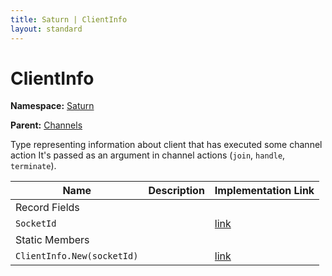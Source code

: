 ```yaml
---
title: Saturn | ClientInfo
layout: standard
---
```


# ClientInfo

**Namespace:** [Saturn](./saturn.html)

**Parent:** [Channels](./saturn-channels.html)

Type representing information about client that has executed some channel action It's passed as an argument in channel actions (`join`, `handle`, `terminate`).

| Name                       | Description | Implementation Link                                                                         |
|----------------------------|-------------|---------------------------------------------------------------------------------------------|
| Record Fields              |             |                                                                                             |
| `SocketId`                 |             | [link](https://github.com/SaturnFramework/Saturn/tree/master/src/Saturn/Channels.fs#L35-35) |
| Static Members             |             |                                                                                             |
| `ClientInfo.New(socketId)` |             | [link](https://github.com/SaturnFramework/Saturn/tree/master/src/Saturn/Channels.fs#L37-37) |
